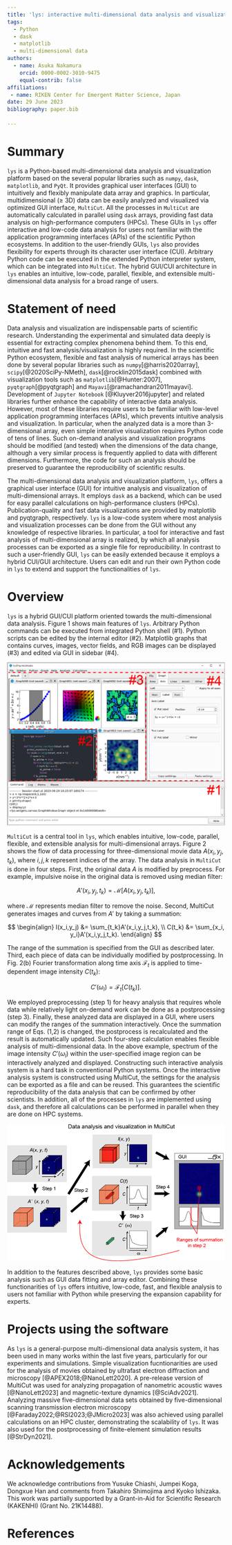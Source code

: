 ```yaml
---
title: 'lys: interactive multi-dimensional data analysis and visualization platform'
tags:
  - Python
  - dask
  - matplotlib
  - multi-dimensional data
authors:
  - name: Asuka Nakamura
    orcid: 0000-0002-3010-9475
    equal-contrib: false
affiliations:
 - name: RIKEN Center for Emergent Matter Science, Japan
date: 29 June 2023
bibliography: paper.bib

---
```


# Summary

`lys` is a Python-based multi-dimensional data analysis and visualization platform based on the several popular libraries such as `numpy`, `dask`, `matplotlib`, and `PyQt`. It provides  graphical user interfaces (GUI) to intuitively and flexibly manipulate data array and graphics. In particular, multidimensional ($\ge$ 3D) data can be easily analyzed and visualized via optimized GUI interface, `MultiCut`. All the processes in `MultiCut` are automatically calculated in parallel using `dask` arrays, providing fast data analysis on high-performance computers (HPCs). These GUIs in `lys` offer interactive and low-code data analysis for users not familiar with the application programming interfaces (APIs) of the scientific Python ecosystems. In addition to the user-friendly GUIs, `lys` also provides flexibility for experts through its character user interface (CUI). Arbitrary Python code can be executed in the extended Python interpreter system, which can be integrated into `MultiCut`. The hybrid GUI/CUI architecture in `lys` enables an intuitive, low-code, parallel, flexible, and extensible multi-dimensional data analysis for a broad range of users. 

# Statement of need

Data analysis and visualization are indispensable parts of scientific research. Understanding the experimental and simulated data deeply is essential for extracting complex phenomena behind them. To this end, intuitive and fast analysis/visualization is highly required. In the scientific Python ecosystem, flexible and fast analysis of numerical arrays has been done by several popular libraries such as `numpy`[@harris2020array], `scipy`[@2020SciPy-NMeth], `dask`[@rocklin2015dask] combined with visualization tools such as `matplotlib`[@Hunter:2007], `pyqtgraph`[@pyqtgraph] and `Mayavi`[@ramachandran2011mayavi]. Development of `Jupyter Notebook` [@Kluyver2016jupyter] and related libraries further enhance the capability of interactive data analysis. However, most of these libraries require users to be familiar with low-level application programming interfaces (APIs), which prevents intuitive analysis and visualization. In particular, when the analyzed data is a more than 3-dimensional array, even simple interative visualization requires Python code of tens of lines. Such on-demand analysis and visualization programs should be modified (and tested) when the dimensions of the data change, although a very similar process is frequently applied to data with different dimensions. Furthermore, the code for such an analysis should be preserved to guarantee the reproducibility of scientific results.

The multi-dimensional data analysis and visualization platform, `lys`, offers a graphical user interface (GUI) for intuitive analysis and visualization of multi-dimensional arrays. It employs `dask` as a backend, which can be used for easy parallel calculations on high-performance clusters (HPCs). Publication-quality and fast data visualizations are provided by matplotlib and pyqtgraph, respectively. `lys` is a low-code system where most analysis and visualization processes can be done from the GUI without any knowledge of respective libraries. In particular, a tool for interactive and fast analysis of multi-dimensional array is realized, by which all analysis processes can be exported as a single file for reproducibility. In contrast to such a user-friendly GUI, `lys` can be easily extended because it employs a hybrid CUI/GUI architecture. Users can edit and run their own Python code in `lys` to extend and support the functionalities of `lys`. 

# Overview

`lys` is a hybrid GUI/CUI platform oriented towards the multi-dimensional data analysis. Figure 1 shows main features of `lys`. Arbitrary Python commands can be executed from integrated Python shell (#1). Python scripts can be edited by the internal editor (#2). Matplotlib graphs that contains curves, images, vector fields, and RGB images can be displayed (#3) and edited via GUI in sidebar (#4). 

![Figure 1: Screenshot of lys. Red rectangles (#1-#4) denote main features of lys.](Fig1.png)

`MultiCut` is a central tool in `lys`, which enables intuitive, low-code, parallel, flexible, and extensible analysis for multi-dimensional arrays. Figure 2 shows the flow of data processing for three-dimensional movie data $A(x_i,y_j,t_k)$, where $i,j,k$ represent indices of the array. The data analysis in `MultiCut` is done in four steps. First, the original data $A$ is modified by preprocess. For example, impulsive noise in the original data is removed using median filter: 

$$A'(x_i,y_j,t_k) = \mathcal{M}[A(x_i,y_j,t_k)],$$

where $\mathcal{M}$ represents median filter to remove the noise. Second, MultiCut generates images and curves from $A'$ by taking a summation:

$$
\begin{align}
I(x_i,y_j) &= \sum_{t_k}A'(x_i,y_j,t_k), \\
C(t_k) &= \sum_{x_i, y_i}A'(x_i,y_j,t_k). 
\end{align}
$$

The range of the summation is specified from the GUI as described later. Third, each piece of data can be individually modified by postprocessing. In Fig. 2(b) Fourier transformation along time axis $\mathcal{F}_t$ is applied to time-dependent image intensity $C(t_k)$:

$$
C'(\omega_l) = \mathcal{F}_t[C(t_k)].
$$

We employed preprocessing (step 1) for heavy analysis that requires whole data while relatively light on-demand work can be done as a postprocessing (step 3). Finally, these analyzed data are displayed in a GUI, where users can modify the ranges of the summation interactively. Once the summation range of Eqs. (1,2) is changed, the postprocess is recalculated and the result is automatically updated. Such four-step calculation enables flexible analysis of multi-dimensional data. In the above example, spectrum of the image intensity $C'(\omega_l)$ within the user-specified image region can be interactively analyzed and displayed. Constructing such interactive analysis system is a hard task in conventional Python systems. Once the interactive analysis system is constructed using MultiCut, the settings for the analysis can be exported as a file and can be reused. This guarantees the scientific reproducibility of the data analysis that can be confirmed by other scientists. In addition, all of the processes in `lys` are implemented using `dask`, and therefore all calculations can be performed in parallel when they are done on HPC systems.

![Figure 2: Data analysis and visualization in MultiCut.](Fig2.png)

In addition to the features described above, `lys` provides some basic analysis such as GUI data fitting and array editor. Combining these functionarities of `lys` offers intuitive, low-code, fast, and flexible analysis to users not familiar with Python while preserving the expansion capability for experts.

# Projects using the software

As `lys` is a general-purpose multi-dimensional data analysis system, it has been used in many works within the last five years, particularly for our experiments and simulations. Simple visualization fucntionarities are used for the analysis of movies obtained by ultrafast electron diffraction and microscopy [@APEX2018;@NanoLett2020]. A pre-release version of MultiCut was used for analyzing propagation of nanometric acoustic waves [@NanoLett2023] and magnetic-texture dynamics [@SciAdv2021]. Analyzing massive five-dimensional data sets obtained by five-dimensional scanning transmission electron microscopy [@Faraday2022;@RSI2023;@JMicro2023] was also achieved using parallel calculations on an HPC cluster, demonstrating the scalability of `lys`. It was also used for the postprocessing of  finite-element simulation results [@StrDyn2021].


# Acknowledgements

We acknowledge contributions from Yusuke Chiashi, Jumpei Koga, Dongxue Han and comments from Takahiro Shimojima and Kyoko Ishizaka. This  work  was  partially  supported  by  a Grant-in-Aid  for  Scientific  Research  (KAKENHI)  (Grant  No.  21K14488). 

# References